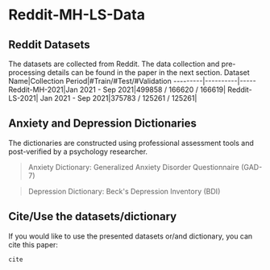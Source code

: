 # Reddit-MH-LS-Data

Reddit Datasets
----
The datasets are collected from Reddit. The data collection and pre-processing details can be found in the paper in the next section.
Dataset Name|Collection Period|#Train/#Test/#Validation
---------|----------|-----
Reddit-MH-2021|Jan 2021 - Sep 2021|499858 / 166620 / 166619|
Reddit-LS-2021| Jan 2021 - Sep 2021|375783 / 125261 / 125261|


Anxiety and Depression Dictionaries
----
The dictionaries are constructed using professional assessment tools and post-verified by a psychology researcher.
>Anxiety Dictionary: Generalized Anxiety Disorder Questionnaire (GAD-7)

>Depression Dictionary: Beck's Depression Inventory (BDI)


Cite/Use the datasets/dictionary
------
If you would like to use the presented datasets or/and dictionary, you can cite this paper:
```
cite
```

